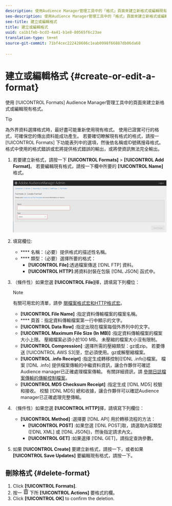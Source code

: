```yaml
---
description: 使用Audience Manager管理工具中的「格式」頁面來建立新格式或編輯現有格式。
seo-description: 使用Audience Manager管理工具中的「格式」頁面來建立新格式或編輯現有格式。
seo-title: 建立或編輯格式
title: 建立或編輯格式
uuid: ca1b1feb-bcd3-4a41-b1e8-80565f6c23ae
translation-type: tm+mt
source-git-commit: 71bf4cec222428686c1eab0998f66887db06da68

---
```



# 建立或編輯格式 {#create-or-edit-a-format}

使用 [!UICONTROL Formats] Audience Manager管理工具中的頁面來建立新格式或編輯現有格式。

<!-- t_create_format.xml -->

>[!TIP]
>
>為外界資料選擇格式時，最好盡可能重新使用現有格式。 使用已證實可行的格式，可確保您的傳出資料能成功產生。 若要確切瞭解現有格式的格式，請按一 [!UICONTROL Formats] 下功能表列中的選項，然後依名稱或ID號碼搜尋格式。 格式中使用的格式錯誤或宏將提供格式錯誤的輸出，或將使資訊無法完全輸出。

1. 若要建立新格式，請按一下 **[!UICONTROL Formats]** &gt; **[!UICONTROL Add Format]**。 若要編輯現有格式，請按一下欄中所要的 **[!UICONTROL Name]** 格式。

   ![](assets/create_format.png)

1. 填寫欄位: 
   * **** 名稱：（必要）提供格式的描述性名稱。
   * **** 類型：（必要）選擇所要的格式：
      * **[!UICONTROL File]**:透過檔案傳送 [!DNL FTP] 資料。
      * **[!UICONTROL HTTP]**:將資料封裝在包裝 [!DNL JSON] 函式中。

1. （條件性）如果您選 **[!UICONTROL File]**&#x200B;擇，請填寫下列欄位：

   >[!NOTE]
   >
   >有關可用宏的清單，請參 [閱檔案格式宏](../formats/file-formats.md#concept_A867101505074418A58DE325949E5089)[和HTTP格式宏](../formats/web-formats.md#reference_C392124A5F3F42E49F8AADDBA601ADFE)。

   * **[!UICONTROL File Name]** :指定資料傳輸檔案的檔案名稱。
   * **** 頁首：指定資料傳輸檔案第一行中顯示的文字。
   * **[!UICONTROL Data Row]** :指定出現在檔案每個外界列中的文字。
   * **[!UICONTROL Maximum File Size (In MB)]** :指定資料傳輸檔案的檔案大小上限。 壓縮檔案必須小於100 MB。 未壓縮的檔案大小沒有限制。
   * **[!UICONTROL Compression]** :選擇所需的壓縮類型：gz或zip。 若要傳送 [!UICONTROL AWS S3]至，您必須使用。gz或解壓縮檔案。
   * **[!UICONTROL .info Receipt]** :指定生成轉移控制([!DNL .info])檔案。 檔案 [!DNL .info] 提供檔案傳輸的中繼資料資訊，讓合作夥伴可確認Audience manager已正確處理檔案傳輸。 有關詳細資訊，請 [參閱日誌檔案傳輸的傳輸控制檔案](https://marketing.adobe.com/resources/help/en_US/aam/c_s2s_add_transfer_control_files.html)。
   * **[!UICONTROL MD5 Checksum Receipt]** :指定生成 [!DNL MD5] 校驗和接收。 校驗 [!DNL MD5] 總和收據，讓合作夥伴可以確認Audience manager已正確處理完整傳輸。

1. （條件性）如果您選 **[!UICONTROL HTTP]**&#x200B;擇，請填寫下列欄位：

   * **[!UICONTROL Method]** :選擇要 [!DNL API] 用於轉移流程的方法：
      * **[!UICONTROL POST]** :如果您選 [!DNL POST]取，請選取內容類型([!DNL XML] 或 [!DNL JSON])，然後指定請求內文。
      * **[!UICONTROL GET]** :如果選擇 [!DNL GET]，請指定查詢參數。

1. 如果 **[!UICONTROL Create]** 要建立新格式，請按一下，或者如果 **[!UICONTROL Save Updates]** 要編輯現有格式，請按一下。

## 刪除格式 {#delete-format}

1. Click **[!UICONTROL Formats]**.
2. 按一 ![](assets/icon_delete.png) 下所 **[!UICONTROL Actions]** 要格式的欄。
3. Click **[!UICONTROL OK]** to confirm the deletion.
